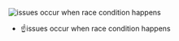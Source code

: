 ![issues occur when race condition happens](https://i.imgur.com/lBAdY9g.png)
- ☝️issues occur when race condition happens